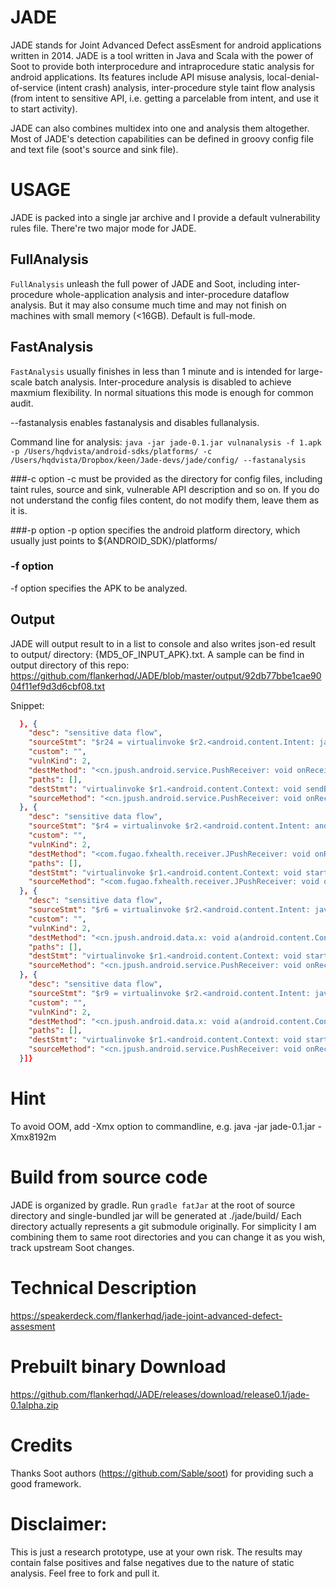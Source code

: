 # JADE
JADE stands for Joint Advanced Defect assEsment for android applications written in 2014. JADE is a tool written in Java and Scala with the power of Soot to provide 
both interprocedure and intraprocedure static analysis for android applications. Its features include API misuse analysis, local-denial-of-service
(intent crash) analysis, inter-procedure style taint flow analysis (from intent to sensitive API, i.e. getting a parcelable from intent, and
use it to start activity).

JADE can also combines multidex into one and analysis them altogether. Most of JADE's detection capabilities can be defined in groovy config file and text file (soot's source and sink file).

# USAGE
JADE is packed into a single jar archive and I provide a default vulnerability rules file. There're two major mode for JADE.

## FullAnalysis
`FullAnalysis` unleash the full power of JADE and Soot, including inter-procedure whole-application analysis and inter-procedure dataflow analysis.
But it may also consume much time and may not finish on machines with small memory (<16GB). Default is full-mode.
## FastAnalysis
`FastAnalysis` usually finishes in less than 1 minute and is intended for large-scale batch analysis. Inter-procedure analysis is disabled
to achieve maxmium flexibility. In normal situations this mode is enough for common audit.

--fastanalysis enables fastanalysis and disables fullanalysis.

Command line for analysis:
`java -jar jade-0.1.jar vulnanalysis -f 1.apk -p /Users/hqdvista/android-sdks/platforms/ -c /Users/hqdvista/Dropbox/keen/Jade-devs/jade/config/ --fastanalysis`

###-c option
-c must be provided as the directory for config files, including taint rules, source and sink, vulnerable API description and so on. If you do
not understand the config files content, do not modify them, leave them as it is.

###-p option
-p option specifies the android platform directory, which usually just points to ${ANDROID_SDK}/platforms/

### -f option
-f option specifies the APK to be analyzed.

## Output
JADE will output result to in a list to console and also writes json-ed result to output/ directory: {MD5_OF_INPUT_APK}.txt. A sample can be 
find in output directory of this repo: https://github.com/flankerhqd/JADE/blob/master/output/92db77bbe1cae9004f11ef9d3d6cbf08.txt

Snippet:

```json
  }, {
    "desc": "sensitive data flow",
    "sourceStmt": "$r24 = virtualinvoke $r2.<android.content.Intent: java.lang.String getStringExtra(java.lang.String)>($r24)",
    "custom": "",
    "vulnKind": 2,
    "destMethod": "<cn.jpush.android.service.PushReceiver: void onReceive(android.content.Context,android.content.Intent)>",
    "paths": [],
    "destStmt": "virtualinvoke $r1.<android.content.Context: void sendBroadcast(android.content.Intent,java.lang.String)>($r27, $r24)",
    "sourceMethod": "<cn.jpush.android.service.PushReceiver: void onReceive(android.content.Context,android.content.Intent)>"
  }, {
    "desc": "sensitive data flow",
    "sourceStmt": "$r4 = virtualinvoke $r2.<android.content.Intent: android.os.Bundle getExtras()>()",
    "custom": "",
    "vulnKind": 2,
    "destMethod": "<com.fugao.fxhealth.receiver.JPushReceiver: void onReceive(android.content.Context,android.content.Intent)>",
    "paths": [],
    "destStmt": "virtualinvoke $r1.<android.content.Context: void startActivity(android.content.Intent)>($r2)",
    "sourceMethod": "<com.fugao.fxhealth.receiver.JPushReceiver: void onReceive(android.content.Context,android.content.Intent)>"
  }, {
    "desc": "sensitive data flow",
    "sourceStmt": "$r6 = virtualinvoke $r2.<android.content.Intent: java.lang.String getStringExtra(java.lang.String)>($r6)",
    "custom": "",
    "vulnKind": 2,
    "destMethod": "<cn.jpush.android.data.x: void a(android.content.Context)>",
    "paths": [],
    "destStmt": "virtualinvoke $r1.<android.content.Context: void startActivity(android.content.Intent)>($r2)",
    "sourceMethod": "<cn.jpush.android.service.PushReceiver: void onReceive(android.content.Context,android.content.Intent)>"
  }, {
    "desc": "sensitive data flow",
    "sourceStmt": "$r9 = virtualinvoke $r2.<android.content.Intent: java.lang.String getStringExtra(java.lang.String)>($r9)",
    "custom": "",
    "vulnKind": 2,
    "destMethod": "<cn.jpush.android.data.x: void a(android.content.Context)>",
    "paths": [],
    "destStmt": "virtualinvoke $r1.<android.content.Context: void startActivity(android.content.Intent)>($r2)",
    "sourceMethod": "<cn.jpush.android.service.PushReceiver: void onReceive(android.content.Context,android.content.Intent)>"
  }]}
```

# Hint
To avoid OOM, add -Xmx option to commandline, e.g. java -jar jade-0.1.jar -Xmx8192m

# Build from source code

JADE is organized by gradle. Run `gradle fatJar` at the root of source directory and single-bundled jar will be generated at ./jade/build/
Each directory actually represents a git submodule originally. For simplicity I am combining them to same root directories and you can change it 
as you wish, track upstream Soot changes.

# Technical Description

https://speakerdeck.com/flankerhqd/jade-joint-advanced-defect-assesment

# Prebuilt binary Download

https://github.com/flankerhqd/JADE/releases/download/release0.1/jade-0.1alpha.zip

# Credits
Thanks Soot authors (https://github.com/Sable/soot) for providing such a good framework.

# Disclaimer:
This is just a research prototype, use at your own risk. The results may contain false positives and false negatives due to the nature of static
analysis. Feel free to fork and pull it.
